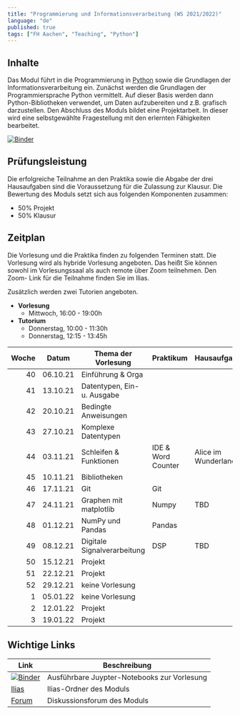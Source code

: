 ```yaml
---
title: "Programmierung und Informationsverarbeitung (WS 2021/2022)"
language: "de"
published: true
tags: ["FH Aachen", "Teaching", "Python"]
---
```


## Inhalte

Das Modul führt in die Programmierung in [Python](http://www.python.org)
sowie die Grundlagen der Informationsverarbeitung ein. Zunächst
werden die Grundlagen der Programmiersprache Python vermittelt.
Auf dieser Basis werden dann Python-Bibliotheken verwendet, um
Daten aufzubereiten und z.B. grafisch darzustellen. Den Abschluss
des Moduls bildet eine Projektarbeit. In dieser wird eine
selbstgewählte Fragestellung mit den erlernten Fähigkeiten bearbeitet.

[![Binder](https://mybinder.org/badge_logo.svg)](https://mybinder.org/v2/gh/ceedee666/python_intro_lecture/v1.5)

## Prüfungsleistung

Die erfolgreiche Teilnahme an den Praktika sowie die Abgabe der drei
Hausaufgaben sind die Voraussetzung für die Zulassung zur Klausur. Die
Bewertung des Moduls setzt sich aus folgenden Komponenten zusammen:

- 50% Projekt
- 50% Klausur

## Zeitplan

Die Vorlesung und die Praktika finden zu folgenden Terminen statt. Die Vorlesung
wird als hybride Vorlesung angeboten. Das heißt Sie können sowohl im
Vorlesungssaal als auch remote über Zoom teilnehmen. Den Zoom-
Link für die Teilnahme finden Sie im Ilias.


Zusätzlich werden zwei Tutorien angeboten.
- **Vorlesung**
    - Mittwoch, 16:00 - 19:00h
- **Tutorium**
    - Donnerstag, 10:00 - 11:30h
    - Donnerstag, 12:15 - 13:45h

| Woche | Datum    | Thema der Vorlesung | Praktikum         | Hausaufgabe       |
| -----:| -------- | ------------------- | ----------------- | ----------------- |
|    40 | 06.10.21 | Einführung & Orga   |                   |                   |
|    41 | 13.10.21 | Datentypen, Ein- u. Ausgabe |           |                   |
|    42 | 20.10.21 | Bedingte Anweisungen |                  |                   |
|    43 | 27.10.21 | Komplexe Datentypen |                   |                   |
|    44 | 03.11.21 | Schleifen & Funktionen | IDE & Word Counter | Alice im Wunderland |
|    45 | 10.11.21 | Bibliotheken        |                   |                   |
|    46 | 17.11.21 | Git                 | Git               |                   |
|    47 | 24.11.21 | Graphen mit matplotlib | Numpy          | TBD               |
|    48 | 01.12.21 | NumPy und Pandas    | Pandas            |                   |
|    49 | 08.12.21 | Digitale Signalverarbeitung | DSP       | TBD               |
|    50 | 15.12.21 | Projekt             |                   |                   |
|    51 | 22.12.21 | Projekt             |                   |                   |
|    52 | 29.12.21 | keine Vorlesung     |                   |                   |
|     1 | 05.01.22 | keine Vorlesung     |                   |                   |
|     2 | 12.01.22 | Projekt             |                   |                   |
|     3 | 19.01.22 | Projekt             |                   |                   |

## Wichtige Links

| Link | Beschreibung |
| ---- | ------------ |
| [![Binder](https://mybinder.org/badge_logo.svg)](https://mybinder.org/v2/gh/ceedee666/python_intro_lecture/v1.5) | Ausführbare Juypter-Notebooks zur Vorlesung |
| [Ilias](https://www.ili.fh-aachen.de/goto_elearning_crs_823593.html) | Ilias-Ordner des Moduls |
| [Forum](https://www.ili.fh-aachen.de/goto_elearning_frm_823704.html) | Diskussionsforum des Moduls |
